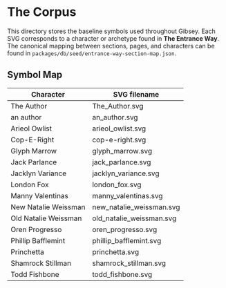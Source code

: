 # The Corpus

This directory stores the baseline symbols used throughout Gibsey. Each SVG corresponds to a character or archetype found in **The Entrance Way**. The canonical mapping between sections, pages, and characters can be found in `packages/db/seed/entrance-way-section-map.json`.

## Symbol Map

| Character | SVG filename |
|-----------|--------------|
| The Author | The_Author.svg |
| an author | an_author.svg |
| Arieol Owlist | arieol_owlist.svg |
| Cop-E-Right | cop-e-right.svg |
| Glyph Marrow | glyph_marrow.svg |
| Jack Parlance | jack_parlance.svg |
| Jacklyn Variance | jacklyn_variance.svg |
| London Fox | london_fox.svg |
| Manny Valentinas | manny_valentinas.svg |
| New Natalie Weissman | new_natalie_weissman.svg |
| Old Natalie Weissman | old_natalie_weissman.svg |
| Oren Progresso | oren_progresso.svg |
| Phillip Bafflemint | phillip_bafflemint.svg |
| Princhetta | princhetta.svg |
| Shamrock Stillman | shamrock_stillman.svg |
| Todd Fishbone | todd_fishbone.svg |

